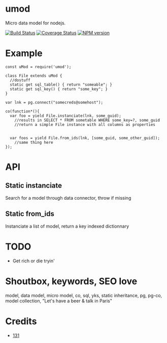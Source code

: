 # umod
Micro data model for nodejs.

[![Build Status](https://travis-ci.org/131/umod.svg?branch=master)](https://travis-ci.org/131/umod)
[![Coverage Status](https://coveralls.io/repos/github/131/umod/badge.svg?branch=master)](https://coveralls.io/github/131/umod?branch=master)
[![NPM version](https://img.shields.io/npm/v/umod.svg)](https://www.npmjs.com/package/umod)


# Example
```
const uMod = require('umod');

class File extends uMod {
  //dostuff
  static get sql_table() { return "someable"; }
  static get sql_key() { return "some_key"; }
}

var lnk = pg.connect("somecreds@somehost");

co(function*(){
  var foo = yield File.instanciate(lnk, some_guid);
    //results in SELECT * FROM sometable WHERE some_key=?, some_guid
    //return a simple File instance with all columns as properties


  var foos = yield File.from_ids(lnk, [some_guid, some_other_guid]);
    //same thing here
});

```

# API
## Static instanciate 
Search for a model through data connector, throw if missing

## Static from_ids
Instanciate a list of model, return a key indexed dictionnary



# TODO
* Get rich or die tryin'

# Shoutbox, keywords, SEO love
model, data model, micro model, co, sql, yks, static inheritance, pg, pg-co, model collection, "Let's have a beer & talk in Paris"


# Credits
* [131](https://github.com/131)

